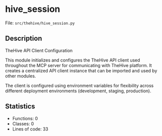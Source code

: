 # hive_session

File: `src/thehive/hive_session.py`

## Description

TheHive API Client Configuration

This module initializes and configures the TheHive API client used throughout
the MCP server for communicating with TheHive platform. It creates a centralized
API client instance that can be imported and used by other modules.

The client is configured using environment variables for flexibility across
different deployment environments (development, staging, production).

## Statistics

- Functions: 0
- Classes: 0
- Lines of code: 33


